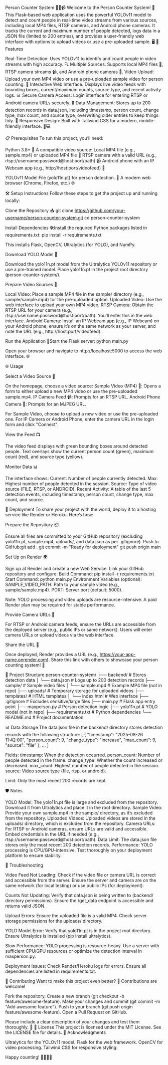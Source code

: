 Person Counter System 🚶‍♂️📹
Welcome to the Person Counter System! 🎉 This Flask-based web application uses the powerful YOLOv11 model to detect and count people in real-time video streams from various sources, including local MP4 files, RTSP cameras, and Android phone cameras. It tracks the current and maximum number of people detected, logs data in a JSON file (limited to 200 entries), and provides a user-friendly web interface with options to upload videos or use a pre-uploaded sample. 🖥️
🌟 Features

Real-Time Detection: Uses YOLOv11 to identify and count people in video streams with high accuracy. 🔍
Multiple Sources: Supports local MP4 files 📁, RTSP camera streams 📹, and Android phone cameras 📱.
Video Upload: Upload your own MP4 video or use a pre-uploaded sample video for person counting. 🎥
Interactive Web Interface: Displays live video feeds with bounding boxes, current/maximum counts, source type, and recent activity logs. 📊
Secure Camera Access: Login interface for entering RTSP or Android camera URLs securely. 🔒
Data Management: Stores up to 200 detection records in data.json, including timestamp, person count, change type, max count, and source type, overwriting older entries to keep things tidy. 📝
Responsive Design: Built with Tailwind CSS for a modern, mobile-friendly interface. 📱💻

📋 Prerequisites
To run this project, you’ll need:

Python 3.8+ 🐍
A compatible video source:
Local MP4 file (e.g., sample.mp4) or uploaded MP4 file 📁
RTSP camera with a valid URL (e.g., rtsp://username:password@host:port/path) 📹
Android phone with an IP Webcam app (e.g., http://host:port/videofeed) 📱


YOLOv11 Model File (yolo11n.pt) for person detection. 🧠
A modern web browser (Chrome, Firefox, etc.) 🌐

🛠️ Setup Instructions
Follow these steps to get the project up and running locally:

Clone the Repository 📥
git clone https://github.com/your-username/person-counter-system.git
cd person-counter-system


Install Dependencies 🛠️Install the required Python packages listed in requirements.txt:
pip install -r requirements.txt

This installs Flask, OpenCV, Ultralytics (for YOLO), and NumPy.

Download YOLO Model 🧠

Download the yolo11n.pt model from the Ultralytics YOLOv11 repository or use a pre-trained model.
Place yolo11n.pt in the project root directory (person-counter-system/).


Prepare Video Sources 🎥

Local Video: Place a sample MP4 file in the sample/ directory (e.g., sample/sample.mp4) for the pre-uploaded option.
Uploaded Video: Use the web interface to upload your own MP4 video.
RTSP Camera: Obtain the RTSP URL for your camera (e.g., rtsp://username:password@host:port/path). You’ll enter this in the web interface.
Android Camera: Install an IP Webcam app (e.g., IP Webcam) on your Android phone, ensure it’s on the same network as your server, and note the URL (e.g., http://host:port/videofeed).


Run the Application 🚀Start the Flask server:
python main.py

Open your browser and navigate to http://localhost:5000 to access the web interface. 🌐


🌐 Usage

Select a Video Source 📡

On the homepage, choose a video source:
Sample Video (MP4) 📁: Opens a form to either upload a new MP4 video or use the pre-uploaded sample.mp4.
IP Camera Feed 📹: Prompts for an RTSP URL.
Android Phone Camera 📱: Prompts for an MJPEG URL.


For Sample Video, choose to upload a new video or use the pre-uploaded one. For IP Camera or Android Phone, enter the camera URL in the login form and click "Connect".


View the Feed 📺

The video feed displays with green bounding boxes around detected people.
Text overlays show the current person count (green), maximum count (red), and source type (yellow).


Monitor Data 📊

The interface shows:
Current: Number of people currently detected.
Max: Highest number of people detected in the session.
Source: Type of video source (FILE, RTSP, or ANDROID).
Recent Activity: A table of the last 5 detection events, including timestamp, person count, change type, max count, and source.





🚀 Deployment
To share your project with the world, deploy it to a hosting service like Render or Heroku. Here’s how:

Prepare the Repository 📦

Ensure all files are committed to your GitHub repository (excluding yolo11n.pt, sample.mp4, uploads/, and data.json as per .gitignore).
Push to GitHub:git add .
git commit -m "Ready for deployment"
git push origin main




Set Up on Render 🌍

Sign up at Render and create a new Web Service.
Link your GitHub repository and configure:
Build Command: pip install -r requirements.txt
Start Command: python main.py
Environment Variables (optional):
SAMPLE_VIDEO_PATH: Path to your sample video (e.g., sample/sample.mp4).
PORT: Server port (default: 5000).




Note: YOLO processing and video uploads are resource-intensive. A paid Render plan may be required for stable performance.


Provide Camera URLs 🔗

For RTSP or Android camera feeds, ensure the URLs are accessible from the deployed server (e.g., public IPs or same network).
Users will enter camera URLs or upload videos via the web interface.


Share the URL 🔗

Once deployed, Render provides a URL (e.g., https://your-app-name.onrender.com).
Share this link with others to showcase your person counting system! 🎉



📂 Project Structure
person-counter-system/
├── backend/                    # Stores detection data
│   └── data.json               # Logs up to 200 detection records
├── sample/                     # Sample video files
│   └── sample.mp4              # Example MP4 file (not in repo)
├── uploads/                    # Temporary storage for uploaded videos
├── templates/                  # HTML templates
│   └── index.html              # Web interface
├── .gitignore                  # Excludes sensitive/large files
├── main.py                     # Flask app entry point
├── maxperson.py                # Person detection logic
├── yolo11n.pt                  # YOLO model (not in repo)
├── requirements.txt            # Python dependencies
└── README.md                   # Project documentation

📊 Data Storage
The data.json file in the backend/ directory stores detection records with the following structure:
[
  {
    "timestamp": "2025-08-26 11:42:00",
    "person_count": 9,
    "change_type": "increase",
    "max_count": 9,
    "source": "file"
  },
  ...
]


Fields:
timestamp: When the detection occurred.
person_count: Number of people detected in the frame.
change_type: Whether the count increased or decreased.
max_count: Highest number of people detected in the session.
source: Video source type (file, rtsp, or android).


Limit: Only the most recent 200 records are kept.

🛡️ Notes

YOLO Model: The yolo11n.pt file is large and excluded from the repository. Download it from Ultralytics and place it in the root directory.
Sample Video: Provide your own sample.mp4 in the sample/ directory, as it’s excluded from the repository.
Uploaded Videos: Uploaded videos are stored in the uploads/ directory, which is excluded from the repository.
Camera URLs: For RTSP or Android cameras, ensure URLs are valid and accessible. Embed credentials in the URL if needed (e.g., rtsp://username:password@host:port/path).
Data Limit: The data.json file stores only the most recent 200 detection records.
Performance: YOLO processing is CPU/GPU-intensive. Test thoroughly on your deployment platform to ensure stability.

🐛 Troubleshooting

Video Feed Not Loading:
Check if the video file or camera URL is correct and accessible from the server.
Ensure the server and camera are on the same network (for local testing) or use public IPs (for deployment).


Counts Not Updating:
Verify that data.json is being written to (backend/ directory permissions).
Ensure the /get_data endpoint is accessible and returns valid JSON.


Upload Errors:
Ensure the uploaded file is a valid MP4.
Check server storage permissions for the uploads/ directory.


YOLO Model Error:
Verify that yolo11n.pt is in the project root directory.
Ensure Ultralytics is installed (pip install ultralytics).


Slow Performance:
YOLO processing is resource-heavy. Use a server with sufficient CPU/GPU resources or optimize the detection interval in maxperson.py.


Deployment Issues:
Check Render/Heroku logs for errors.
Ensure all dependencies are listed in requirements.txt.



🤝 Contributing
Want to make this project even better? 🌟 Contributions are welcome!

Fork the repository.
Create a new branch (git checkout -b feature/awesome-feature).
Make your changes and commit (git commit -m "Add awesome feature").
Push to your branch (git push origin feature/awesome-feature).
Open a Pull Request on GitHub.

Please include a clear description of your changes and test them thoroughly. 🙌
📜 License
This project is licensed under the MIT License. See the LICENSE file for details.
🙏 Acknowledgments

Ultralytics for the YOLOv11 model.
Flask for the web framework.
OpenCV for video processing.
Tailwind CSS for responsive styling.

Happy counting! 🚶‍♀️🚶‍♂️

